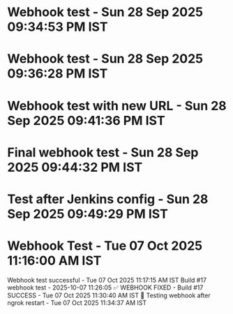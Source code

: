 # Webhook test - Sun 28 Sep 2025 09:34:53 PM IST
# Webhook test - Sun 28 Sep 2025 09:36:28 PM IST
# Webhook test with new URL - Sun 28 Sep 2025 09:41:36 PM IST
# Final webhook test - Sun 28 Sep 2025 09:44:32 PM IST
# Test after Jenkins config - Sun 28 Sep 2025 09:49:29 PM IST
# Webhook Test - Tue 07 Oct 2025 11:16:00 AM IST
Webhook test successful - Tue 07 Oct 2025 11:17:15 AM IST
Build #17 webhook test - 2025-10-07 11:26:05
✅ WEBHOOK FIXED - Build #17 SUCCESS - Tue 07 Oct 2025 11:30:40 AM IST
🔧 Testing webhook after ngrok restart - Tue 07 Oct 2025 11:34:37 AM IST
